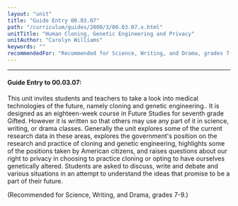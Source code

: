 ```yaml
---
layout: "unit"
title: "Guide Entry 00.03.07"
path: "/curriculum/guides/2000/3/00.03.07.x.html"
unitTitle: "Human Cloning, Genetic Engineering and Privacy"
unitAuthor: "Carolyn Williams"
keywords: ""
recommendedFor: "Recommended for Science, Writing, and Drama, grades 7-9."
---
```

<body>
<hr/>
<h4>
Guide Entry to 00.03.07:
</h4>
This unit invites students and teachers to  take a look into medical technologies of the future, namely cloning and genetic engineering..   It is designed as an eighteen-week course in  Future Studies for seventh grade Gifted.  However it is written so that others may use any part of it in science, writing, or drama  classes.    Generally the unit explores some of the current research data in these areas,  explores the government's position on the research and practice of cloning and genetic engineering, highlights some of the positions taken by American citizens, and raises questions about our right to privacy in choosing to practice cloning or opting to have ourselves genetically altered.  Students are asked to discuss,  write and debate and various situations in an attempt to understand the ideas that promise to be a part of their future.
<p>
(Recommended for Science, Writing, and Drama, grades 7-9.)
</p>
</body>